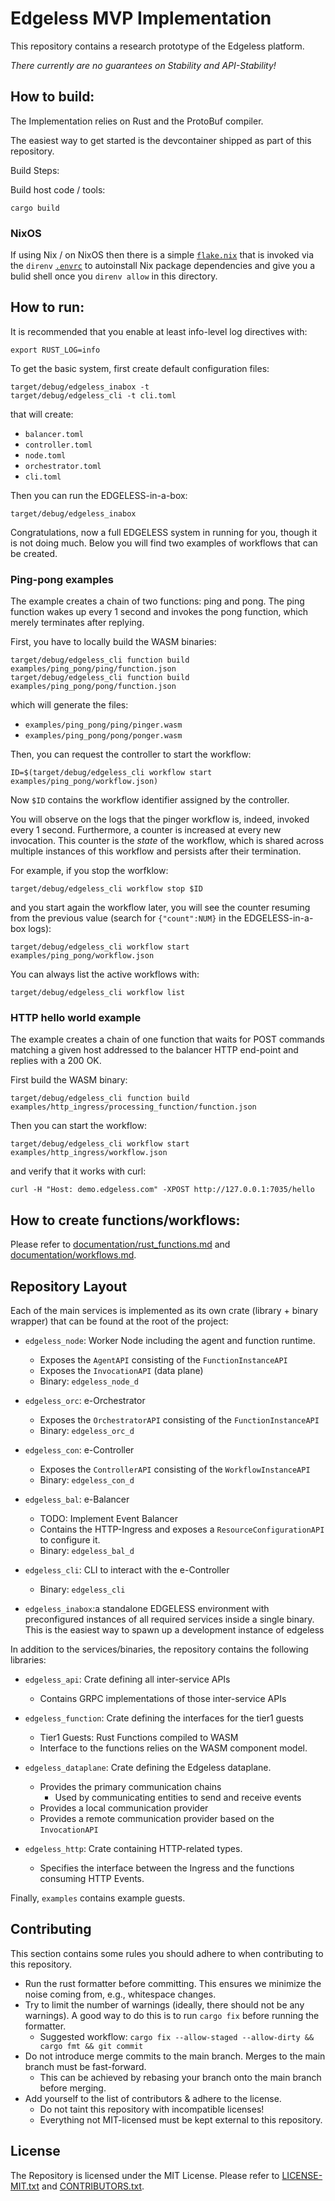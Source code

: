 # Edgeless MVP Implementation

This repository contains a research prototype of the Edgeless platform.

*There currently are no guarantees on Stability and API-Stability!*

## How to build:

The Implementation relies on Rust and the ProtoBuf compiler.

The easiest way to get started is the devcontainer shipped as part of this repository. 

Build Steps:

Build host code / tools:

```
cargo build
```

### NixOS

If using Nix / on NixOS then there is a simple [`flake.nix`](./flake.nix) that is invoked via the `direnv` [`.envrc`](./.envrc) to autoinstall Nix package dependencies and give you a bulid shell once you `direnv allow` in this directory.

## How to run:

It is recommended that you enable at least info-level log directives with:

```
export RUST_LOG=info
```

To get the basic system, first create default configuration files:

```
target/debug/edgeless_inabox -t 
target/debug/edgeless_cli -t cli.toml
```

that will create:

- `balancer.toml`
- `controller.toml`
- `node.toml`
- `orchestrator.toml`
- `cli.toml`

Then you can run the EDGELESS-in-a-box:

```
target/debug/edgeless_inabox
```

Congratulations, now a full EDGELESS system in running for you, though it is not doing much.
Below you will find two examples of workflows that can be created.

### Ping-pong examples

The example creates a chain of two functions: ping and pong. The ping function wakes up every 1 second and invokes the pong function, which merely terminates after replying.

First, you have to locally build the WASM binaries:

```
target/debug/edgeless_cli function build examples/ping_pong/ping/function.json
target/debug/edgeless_cli function build examples/ping_pong/pong/function.json
```

which will generate the files:

- `examples/ping_pong/ping/pinger.wasm`
- `examples/ping_pong/pong/ponger.wasm`

Then, you can request the controller to start the workflow:

```
ID=$(target/debug/edgeless_cli workflow start examples/ping_pong/workflow.json)
```

Now `$ID` contains the workflow identifier assigned by the controller.

You will observe on the logs that the pinger workflow is, indeed, invoked every 1 second. Furthermore, a counter is increased at every new invocation. This counter is the _state_ of the workflow, which is shared across multiple instances of this workflow and persists after their termination.

For example, if you stop the worfklow:

```
target/debug/edgeless_cli workflow stop $ID
```

and you start again the workflow later, you will see the counter resuming from the previous value (search for `{"count":NUM}` in the EDGELESS-in-a-box logs):

```
target/debug/edgeless_cli workflow start examples/ping_pong/workflow.json
```

You can always list the active workflows with:

```
target/debug/edgeless_cli workflow list
```

### HTTP hello world example

The example creates a chain of one function that waits for POST commands matching a given host addressed to the balancer HTTP end-point and replies with a 200 OK.

First build the WASM binary:

```
target/debug/edgeless_cli function build examples/http_ingress/processing_function/function.json
```

Then you can start the workflow:

```
target/debug/edgeless_cli workflow start examples/http_ingress/workflow.json
```

and verify that it works with curl:

```
curl -H "Host: demo.edgeless.com" -XPOST http://127.0.0.1:7035/hello
```

## How to create functions/workflows:

Please refer to [documentation/rust_functions.md](documentation/rust_functions.md) and [documentation/workflows.md](documentation/workflows.md).

## Repository Layout

Each of the main services is implemented as its own crate (library + binary wrapper) that can be found at the root of the project:

* `edgeless_node`:  Worker Node including the agent and function runtime.
    * Exposes the `AgentAPI` consisting of the `FunctionInstanceAPI`
    * Exposes the `InvocationAPI` (data plane)
    * Binary: `edgeless_node_d`

* `edgeless_orc`: e-Orchestrator
    * Exposes the `OrchestratorAPI` consisting of the `FunctionInstanceAPI`
    * Binary: `edgeless_orc_d`

* `edgeless_con`: e-Controller
    * Exposes the `ControllerAPI` consisting of the `WorkflowInstanceAPI`
    * Binary: `edgeless_con_d`

* `edgeless_bal`: e-Balancer
    * TODO: Implement Event Balancer
    * Contains the HTTP-Ingress and exposes a `ResourceConfigurationAPI` to configure it.
    * Binary: `edgeless_bal_d`

* `edgeless_cli`: CLI to interact with the e-Controller
    * Binary: `edgeless_cli`

* `edgeless_inabox`:a standalone EDGELESS environment with preconfigured instances of all required services inside a single binary. This is the easiest way to spawn up a development instance of edgeless

In addition to the services/binaries, the repository contains the following libraries:

* `edgeless_api`: Crate defining all inter-service APIs
    * Contains GRPC implementations of those inter-service APIs

* `edgeless_function`: Crate defining the interfaces for the tier1 guests
    * Tier1 Guests: Rust Functions compiled to WASM
    * Interface to the functions relies on the WASM component model.

* `edgeless_dataplane`: Crate defining the Edgeless dataplane.
    * Provides the primary communication chains
        * Used by communicating entities to send and receive events
    * Provides a local communication provider
    * Provides a remote communication provider based on the `InvocationAPI`

* `edgeless_http`: Crate containing HTTP-related types.
    * Specifies the interface between the Ingress and the functions consuming HTTP Events.

Finally, `examples` contains example guests.

## Contributing

This section contains some rules you should adhere to when contributing to this repository.

* Run the rust formatter before committing. This ensures we minimize the noise coming from, e.g., whitespace changes.
* Try to limit the number of warnings (ideally, there should not be any warnings). A good way to do this is to run `cargo fix` before running the formatter.
    *  Suggested workflow: `cargo fix --allow-staged --allow-dirty && cargo fmt && git commit`
* Do not introduce merge commits to the main branch. Merges to the main branch must be fast-forward.
    *   This can be achieved by rebasing your branch onto the main branch before merging.
* Add yourself to the list of contributors & adhere to the license.
    * Do not taint this repository with incompatible licenses!
    * Everything not MIT-licensed must be kept external to this repository.

## License

The Repository is licensed under the MIT License. Please refer to [LICENSE-MIT.txt](LICENSE-MIT.txt) and [CONTRIBUTORS.txt](CONTRIBUTORS.txt). 
